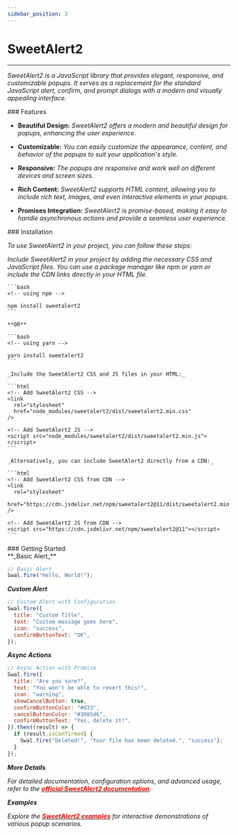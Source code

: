 ```yaml
---
sidebar_position: 3
---
```


# SweetAlert2

<hr/>

_SweetAlert2 is a JavaScript library that provides elegant, responsive, and customizable popups. It serves as a replacement for the standard JavaScript alert, confirm, and prompt dialogs with a modern and visually appealing interface._

<div className="mt-3 text-small">
### Features
</div>

- **Beautiful Design:** _SweetAlert2 offers a modern and beautiful design for popups, enhancing the user experience._

- **Customizable:** _You can easily customize the appearance, content, and behavior of the popups to suit your application's style._

- **Responsive:** _The popups are responsive and work well on different devices and screen sizes._

- **Rich Content:** _SweetAlert2 supports HTML content, allowing you to include rich text, images, and even interactive elements in your popups._

- **Promises Integration:** _SweetAlert2 is promise-based, making it easy to handle asynchronous actions and provide a seamless user experience._

<div className="mt-5 text-small">
### Installation
</div>

_To use SweetAlert2 in your project, you can follow these steps:_

_Include SweetAlert2 in your project by adding the necessary CSS and JavaScript files. You can use a package manager like npm or yarn or include the CDN links directly in your HTML file._

    ```bash
    <!-- using npm -->

    npm install sweetalert2
    ```

    **OR**

    ```bash
    <!-- using yarn -->

    yarn install sweetalert2
    ```

    _Include the SweetAlert2 CSS and JS files in your HTML:_

    ```html
    <!-- Add SweetAlert2 CSS -->
    <link
      rel="stylesheet"
      href="node_modules/sweetalert2/dist/sweetalert2.min.css"
    />

    <!-- Add SweetAlert2 JS -->
    <script src="node_modules/sweetalert2/dist/sweetalert2.min.js"></script>
    ```

    _Alternatively, you can include SweetAlert2 directly from a CDN:_

    ```html
    <!-- Add SweetAlert2 CSS from CDN -->
    <link
      rel="stylesheet"
      href="https://cdn.jsdelivr.net/npm/sweetalert2@11/dist/sweetalert2.min.css"
    />

    <!-- Add SweetAlert2 JS from CDN -->
    <script src="https://cdn.jsdelivr.net/npm/sweetalert2@11"></script>
    ```

<div className="mt-5 text-small">
### Getting Started
</div>

<div className="mt-4">
    **_Basic Alert_**
</div>

```js
// Basic Alert
Swal.fire("Hello, World!");
```

**_Custom Alert_**

```js
// Custom Alert with Configuration
Swal.fire({
  title: "Custom Title",
  text: "Custom message goes here",
  icon: "success",
  confirmButtonText: "OK",
});
```

**_Async Actions_**

```js
// Async Action with Promise
Swal.fire({
  title: "Are you sure?",
  text: "You won't be able to revert this!",
  icon: "warning",
  showCancelButton: true,
  confirmButtonColor: "#d33",
  cancelButtonColor: "#3085d6",
  confirmButtonText: "Yes, delete it!",
}).then((result) => {
  if (result.isConfirmed) {
    Swal.fire("Deleted!", "Your file has been deleted.", "success");
  }
});
```

**_More Details_**

_For detailed documentation, configuration options, and advanced usage, refer to the [<font color="#e20e02">**official SweetAlert2 documentation**</font>](https://sweetalert2.github.io/#download)._

**_Examples_**

_Explore the [<font color="#e20e02">**SweetAlert2 examples**</font>](https://sweetalert2.github.io/#examples) for interactive demonstrations of various popup scenarios._
